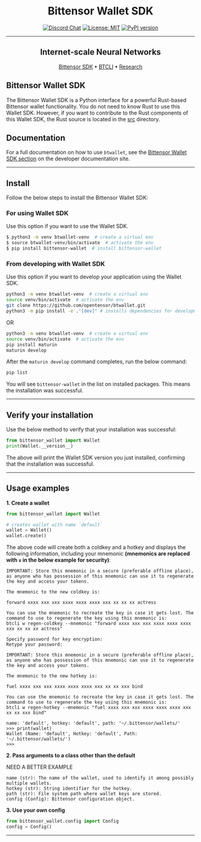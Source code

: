 <div align="center">

# Bittensor Wallet SDK <!-- omit in toc -->

[![Discord Chat](https://img.shields.io/discord/308323056592486420.svg)](https://discord.gg/bittensor)
[![License: MIT](https://img.shields.io/badge/License-MIT-yellow.svg)](https://opensource.org/licenses/MIT)
[![PyPI version](https://badge.fury.io/py/bittensor-wallet.svg)](https://badge.fury.io/py/bittensor-wallet)

---

## Internet-scale Neural Networks <!-- omit in toc -->

[Bittensor SDK](https://github.com/opentensor/bittensor/tree/master) • [BTCLI](https://github.com/opentensor/btcli) • [Research](https://bittensor.com/whitepaper)

</div>

## Bittensor Wallet SDK

The Bittensor Wallet SDK is a Python interface for a powerful Rust-based Bittensor wallet functionality. You do not need to know Rust to use this Wallet SDK. However, if you want to contribute to the Rust components of this Wallet SDK, the Rust source is located in the [src](./src) directory.

## Documentation

For a full documentation on how to use `btwallet`, see the [Bittensor Wallet SDK section](https://docs.bittensor.com/btcli) on the developer documentation site.

---

## Install

Follow the below steps to install the Bittensor Wallet SDK:

### For using Wallet SDK

Use this option if you want to use the Wallet SDK.

```bash
$ python3 -m venv btwallet-venv  # create a virtual env
$ source btwallet-venv/bin/activate  # activate the env
$ pip install bittensor-wallet  # install bittensor-wallet
```

### From developing with Wallet SDK

Use this option if you want to develop your application using the Wallet SDK.

```bash
python3 -m venv btwallet-venv  # create a virtual env
source venv/bin/activate  # activate the env
git clone https://github.com/opentensor/btwallet.git
python3 -m pip install -e ."[dev]" # installs dependencies for development and testing
```

OR

```bash
python3 -m venv btwallet-venv  # create a virtual env
source venv/bin/activate  # activate the env
pip install maturin
maturin develop
```

After the `maturin develop` command completes, run the below command:

```bash
pip list
```

You will see `bittensor-wallet` in the list on installed packages. This means the installation was successful.

---

## Verify your installation

Use the below method to verify that your installation was successful:

```python
from bittensor_wallet import Wallet
print(Wallet.__version__)
```

The above will print the Wallet SDK version you just installed, confirming that the installation was successful.

---

## Usage examples

**1. Create a wallet**

```python
from bittensor_wallet import Wallet

# creates wallet with name `default`
wallet = Wallet()
wallet.create()
```

The above code will create both a coldkey and a hotkey and displays the
following information, including your mnemonic **(mnemonics are replaced with `x` in the below example for security)**:

```
IMPORTANT: Store this mnemonic in a secure (preferable offline place), as anyone who has possession of this mnemonic can use it to regenerate the key and access your tokens.

The mnemonic to the new coldkey is:

forward xxxx xxx xxx xxxx xxxx xxxx xxx xx xx xx actress

You can use the mnemonic to recreate the key in case it gets lost. The command to use to regenerate the key using this mnemonic is:
btcli w regen-coldkey --mnemonic "forward xxxx xxx xxx xxxx xxxx xxxx xxx xx xx xx actress"

Specify password for key encryption:
Retype your password:

IMPORTANT: Store this mnemonic in a secure (preferable offline place), as anyone who has possession of this mnemonic can use it to regenerate the key and access your tokens.

The mnemonic to the new hotkey is:

fuel xxxx xxx xxx xxxx xxxx xxxx xxx xx xx xxx bind

You can use the mnemonic to recreate the key in case it gets lost. The command to use to regenerate the key using this mnemonic is:
btcli w regen-hotkey --mnemonic "fuel xxxx xxx xxx xxxx xxxx xxxx xxx xx xx xxx bind"

name: 'default', hotkey: 'default', path: '~/.bittensor/wallets/'
>>> print(wallet)
Wallet (Name: 'default', Hotkey: 'default', Path: '~/.bittensor/wallets/')
>>>
```

**2. Pass arguments to a class other than the default**

NEED A BETTER EXAMPLE

```
name (str): The name of the wallet, used to identify it among possibly multiple wallets.
hotkey (str): String identifier for the hotkey.
path (str): File system path where wallet keys are stored.
config (Config): Bittensor configuration object.
```

**3. Use your own config**

```python
from bittensor_wallet.config import Config
config = Config()
```

---
